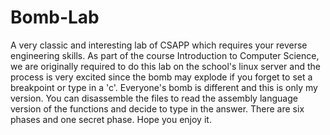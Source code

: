 # Bomb-Lab
A very classic and interesting lab of CSAPP which requires your reverse engineering skills.
    As part of the course Introduction to Computer Science, we are originally required to do this lab on the school's linux server 
and the process is very excited since the bomb may explode if you forget to set a breakpoint or type in a 'c'.
    Everyone's bomb is different and this is only my version. You can disassemble the files to read the assembly language version of 
the functions and decide to type in the answer.
    There are six phases and one secret phase.
    Hope you enjoy it.

